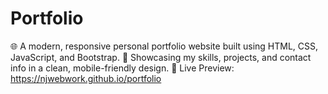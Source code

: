 # Portfolio
🌐 A modern, responsive personal portfolio website built using HTML, CSS, JavaScript, and Bootstrap.  🎯 Showcasing my skills, projects, and contact info in a clean, mobile-friendly design.  🔗 Live Preview: https://njwebwork.github.io/portfolio

